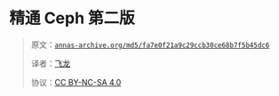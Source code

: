 # 精通 Ceph 第二版

> 原文：[`annas-archive.org/md5/fa7e0f21a9c29ccb30ce68b7f5b45dc6`](https://annas-archive.org/md5/fa7e0f21a9c29ccb30ce68b7f5b45dc6)
> 
> 译者：[飞龙](https://github.com/wizardforcel)
> 
> 协议：[CC BY-NC-SA 4.0](http://creativecommons.org/licenses/by-nc-sa/4.0/)